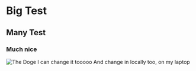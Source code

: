 # Big Test
## Many Test
### Much nice
![The Doge](http://i2.kym-cdn.com/photos/images/facebook/000/581/722/7bc.jpg)
I can change it tooooo
And change in locally too, on my laptop